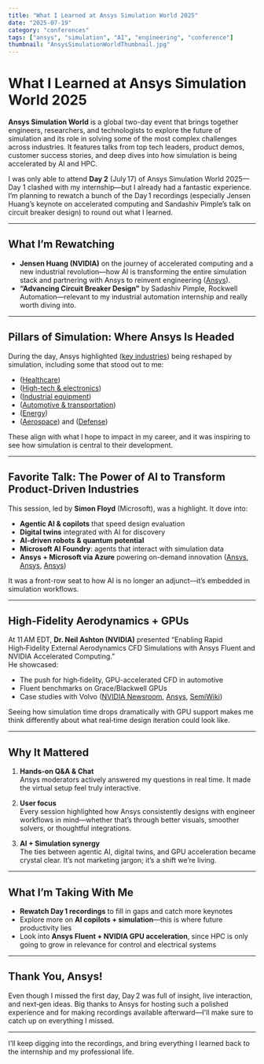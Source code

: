 ```yaml
---
title: "What I Learned at Ansys Simulation World 2025"
date: "2025-07-19"
category: "conferences"
tags: ["ansys", "simulation", "AI", "engineering", "conference"]
thumbnail: "AnsysSimulationWorldThumbnail.jpg"
---
```


# What I Learned at Ansys Simulation World 2025

**Ansys Simulation World** is a global two-day event that brings together engineers, researchers, and technologists to explore the future of simulation and its role in solving some of the most complex challenges across industries. It features talks from top tech leaders, product demos, customer success stories, and deep dives into how simulation is being accelerated by AI and HPC.

I was only able to attend **Day 2** (July 17) of Ansys Simulation World 2025—Day 1 clashed with my internship—but I already had a fantastic experience. I’m planning to rewatch a bunch of the Day 1 recordings (especially Jensen Huang’s keynote on accelerated computing and Sandashiv Pimple’s talk on circuit breaker design) to round out what I learned.

---

## What I’m Rewatching

- **Jensen Huang (NVIDIA)** on the journey of accelerated computing and a new industrial revolution—how AI is transforming the entire simulation stack and partnering with Ansys to reinvent engineering ([Ansys](https://www.ansys.com/blog/simulation-world-2025-learn-from-leaders)).  
- **“Advancing Circuit Breaker Design”** by Sadashiv Pimple, Rockwell Automation—relevant to my industrial automation internship and really worth diving into.

---

## Pillars of Simulation: Where Ansys Is Headed

During the day, Ansys highlighted ([key industries](https://www.ansys.com/industries/)) being reshaped by simulation, including some that stood out to me:

- ([Healthcare](https://www.ansys.com/industries/healthcare))  
- ([High-tech & electronics](https://www.ansys.com/industries/high-tech))  
- ([Industrial equipment](https://www.ansys.com/industries/industrial-equipment))  
- ([Automotive & transportation](https://www.ansys.com/industries/transportation-and-mobility))  
- ([Energy](https://www.ansys.com/industries/energy))  
- ([Aerospace](https://www.ansys.com/industries/aerospace)) and ([Defense](https://www.ansys.com/industries/defense))

These align with what I hope to impact in my career, and it was inspiring to see how simulation is central to their development.

---

## Favorite Talk: The Power of AI to Transform Product‑Driven Industries

This session, led by **Simon Floyd** (Microsoft), was a highlight. It dove into:

- **Agentic AI & copilots** that speed design evaluation  
- **Digital twins** integrated with AI for discovery  
- **AI-driven robots & quantum potential**  
- **Microsoft AI Foundry**: agents that interact with simulation data  
- **Ansys + Microsoft via Azure** powering on-demand innovation ([Ansys](https://www.ansys.com/blog/simulation-world-2025-learn-from-leaders), [Ansys](https://www.ansys.com/blog/ansys-nvidia-gtc-2025), [Ansys](https://www.ansys.com/events/sw-texas-2025))

It was a front-row seat to how AI is no longer an adjunct—it’s embedded in simulation workflows.

---

## High‑Fidelity Aerodynamics + GPUs

At 11 AM EDT, **Dr. Neil Ashton (NVIDIA)** presented “Enabling Rapid High‑Fidelity External Aerodynamics CFD Simulations with Ansys Fluent and NVIDIA Accelerated Computing.”  
He showcased:

- The push for high‑fidelity, GPU-accelerated CFD in automotive  
- Fluent benchmarks on Grace/Blackwell GPUs  
- Case studies with Volvo ([NVIDIA Newsroom](https://nvidianews.nvidia.com/news/nvidia-builds-worlds-first-industrial-ai-cloud-to-advance-european-manufacturing), [Ansys](https://www.ansys.com/blog/new-era-ansys-fluent-computations), [SemiWiki](https://semiwiki.com/eda/ansys-inc/343263-unleash-the-power-nvidia-gpus-ansys-simulation/))  

Seeing how simulation time drops dramatically with GPU support makes me think differently about what real‑time design iteration could look like.

---

## Why It Mattered

1. **Hands-on Q&A & Chat**  
   Ansys moderators actively answered my questions in real time. It made the virtual setup feel truly interactive.

2. **User focus**  
   Every session highlighted how Ansys consistently designs with engineer workflows in mind—whether that’s through better visuals, smoother solvers, or thoughtful integrations.

3. **AI + Simulation synergy**  
   The ties between agentic AI, digital twins, and GPU acceleration became crystal clear. It’s not marketing jargon; it’s a shift we’re living.

---

## What I’m Taking With Me

- **Rewatch Day 1 recordings** to fill in gaps and catch more keynotes  
- Explore more on **AI copilots + simulation**—this is where future productivity lies  
- Look into **Ansys Fluent + NVIDIA GPU acceleration**, since HPC is only going to grow in relevance for control and electrical systems

---

## Thank You, Ansys!

Even though I missed the first day, Day 2 was full of insight, live interaction, and next‑gen ideas. Big thanks to Ansys for hosting such a polished experience and for making recordings available afterward—I'll make sure to catch up on everything I missed.

---

I’ll keep digging into the recordings, and bring everything I learned back to the internship and my professional life.
```

